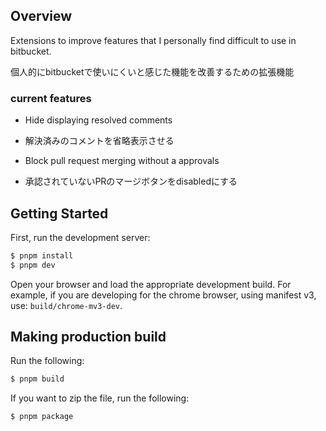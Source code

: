## Overview

Extensions to improve features that I personally find difficult to use in bitbucket.

個人的にbitbucketで使いにくいと感じた機能を改善するための拡張機能

### current features

- Hide displaying resolved comments
- 解決済みのコメントを省略表示させる

- Block pull request merging without a approvals
- 承認されていないPRのマージボタンをdisabledにする

## Getting Started

First, run the development server:

```bash
$ pnpm install
$ pnpm dev
```

Open your browser and load the appropriate development build. For example, if you are developing for the chrome browser, using manifest v3, use: `build/chrome-mv3-dev`.

## Making production build

Run the following:

```bash
$ pnpm build
```

If you want to zip the file, run the following:

```bash
$ pnpm package
```
